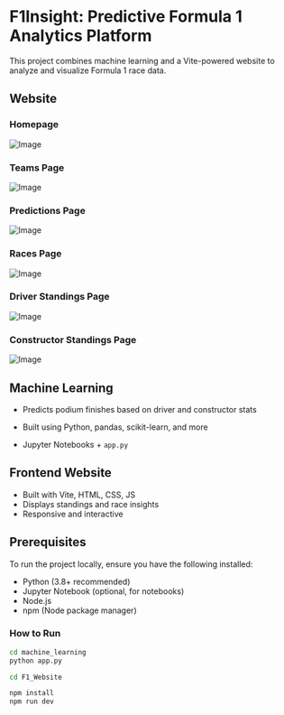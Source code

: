 # F1Insight: Predictive Formula 1 Analytics Platform
This project combines machine learning and a Vite-powered website to analyze and visualize Formula 1 race data.
## Website
### Homepage
![Image](https://i.postimg.cc/brYh8bDM/home.png)

### Teams Page
![Image](https://i.postimg.cc/ncPJbXHR/teams.png)

### Predictions Page
![Image](https://i.postimg.cc/0jtqNQ7N/predi.png)

### Races Page
![Image](https://i.postimg.cc/Wb3vHGPq/races.png)

### Driver Standings Page
![Image](https://i.postimg.cc/T2Qx0kBX/driverstand.png)

### Constructor Standings Page
![Image](https://i.postimg.cc/zGH1JqvJ/constructor.png)

## Machine Learning
- Predicts podium finishes based on driver and constructor stats
- Built using Python, pandas, scikit-learn, and more

- Jupyter Notebooks + `app.py`
## Frontend Website
- Built with Vite, HTML, CSS, JS
- Displays standings and race insights
- Responsive and interactive
## Prerequisites

To run the project locally, ensure you have the following installed:
- Python (3.8+ recommended)
- Jupyter Notebook (optional, for notebooks)
- Node.js
- npm (Node package manager)
### How to Run

```bash
cd machine_learning
python app.py

cd F1_Website

npm install
npm run dev




